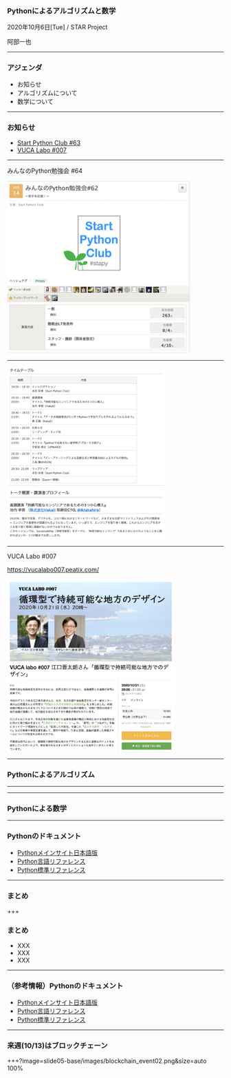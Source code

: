 ### Pythonによるアルゴリズムと数学

2020年10月6日[Tue] / STAR Project

阿部一也

---

### アジェンダ

* お知らせ
* アルゴリズムについて
* 数学について

---

### お知らせ

* [Start Python Club #63](https://startpython.connpass.com/)
* [VUCA Labo #007](https://startpython.connpass.com/)

---

みんなのPython勉強会 #64

<img src="slide05-base/images/stapy_64_1.png" height="400">

---

<img src="slide05-base/images/stapy_64_2.png" height="400">

---

VUCA Labo #007

https://vucalabo007.peatix.com/

<img src="slide05-base/images/vucalabo_007.png" height="400">

---

### Pythonによるアルゴリズム

---

---

### Pythonによる数学

---

### Pythonのドキュメント

* [Pythonメインサイト日本語版](https://www.python.jp/)
* [Python言語リファレンス](https://docs.python.org/ja/3/reference/index.html)
* [Python標準リファレンス](https://docs.python.org/ja/3/library/)
---

### まとめ

+++

### まとめ

* XXX
* XXX
* XXX

---

### （参考情報）Pythonのドキュメント

* [Pythonメインサイト日本語版](https://www.python.jp/)
* [Python言語リファレンス](https://docs.python.org/ja/3/reference/index.html)
* [Python標準リファレンス](https://docs.python.org/ja/3/library/)

---

### 来週(10/13)はブロックチェーン

+++?image=slide05-base/images/blockchain_event02.png&size=auto 100%
